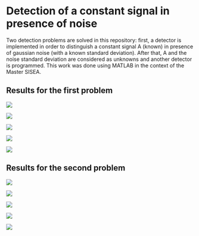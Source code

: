 <h1>Detection of a constant signal in presence of noise</h1>

Two detection problems are solved in this repository: first, a detector is implemented in order to distinguish a constant signal A (known) in presence of gaussian noise (with a known standard deviation). After that, A and the noise standard deviation are considered as unknowns and another detector is programmed. This work was done using MATLAB in the context of the Master SISEA.

<h2>Results for the first problem</h2>

![](images/pfa_pd.png)

![](/images/histogramme_T0.png)

![](/images/histogramme_T1.png)

![](/images/roc.png)

![](/images/detection.png)

<h2>Results for the second problem</h2>

![](images/pfa_pd_2.png)

![](/images/histogramme_T0_2.png)

![](/images/histogramme_T1_2.png)

![](/images/roc_2.png)

![](/images/detection_2.png)
